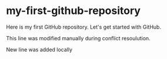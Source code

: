 # my-first-github-repository
Here is my first GitHub repository. Let's get started with GitHub.

This line was modified manually during conflict resoulution.

New line was added locally